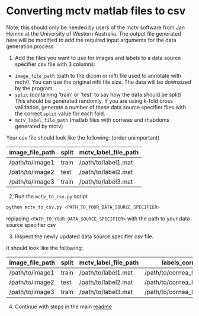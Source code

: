 # Converting mctv matlab files to csv

Note, this should only be needed by users of the mctv software from Jan Hemmi at the University of
Western Australia.
The output file generated here will be modified to add the required input arguments for the data generation process

1. Add the files you want to use for images and labels to a data source specifier csv file with 3 columns: 
- `image_file_path` (path to the dicom or nifti file used to annotate with mctv). You can use the original nifti file size. The data will be downsized by the program. 
- `split` (containing 'train' or 'test' to say how the data should be split)
		This should be generated randomly. If you are using k-fold cross validation,
        generate a number of these data source specifier files with the correct `split` value
        for each fold.
- `mctv_label_file_path` (matlab files with corneas and rhabdoms generated by mctv)

Your csv file should look like the following: (order unimportant)

| image_file_path | split | mctv_label_file_path | 
|-----------------|-------|----------------------|
| /path/to/image1 | train | /path/to/label1.mat  |
| /path/to/image2 | test  | /path/to/label2.mat  |
| /path/to/image3 | train | /path/to/label3.mat  |

2. Run the `mctv_to_csv.py` script
```python
python mctv_to_csv.py <PATH_TO_YOUR_DATA_SOURCE_SPECIFIER>
```
replacing `<PATH_TO_YOUR_DATA_SOURCE_SPECIFIER>` with the path to your data source specifier csv

3. Inspect the newly updated data source specifier csv file.

It should look like the following:

| image_file_path | split | mctv_label_file_path | labels_corneas | labels_rhabdoms |
|-----------------|-------|----------------------|----------------|-----------------|
| /path/to/image1 | train | /path/to/label1.mat  | /path/to/cornea_labels1.csv | /path/to/rhabdom_labels1.csv |
| /path/to/image2 | test  | /path/to/label2.mat  | /path/to/cornea_labels1.csv | /path/to/rhabdom_labels1.csv |
| /path/to/image3 | train | /path/to/label3.mat  | /path/to/cornea_labels1.csv | /path/to/rhabdom_labels1.csv |

4. Continue with steps in the main [readme](../README.md)
